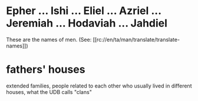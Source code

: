 # Epher ... Ishi ... Eliel ... Azriel ... Jeremiah ... Hodaviah ... Jahdiel

These are the names of men. (See: [[rc://en/ta/man/translate/translate-names]])

# fathers' houses

extended families, people related to each other who usually lived in different houses, what the UDB calls "clans"

